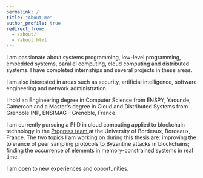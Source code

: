 ```yaml
---
permalink: /
title: "About me"
author_profile: true
redirect_from: 
  - /about/
  - /about.html
---
```


I am passionate about systems programming, low-level programming, embedded systems, parallel computing, cloud computing and distributed systems. I have completed internships and several projects in these areas.

I am also interested in areas such as security, artificial intelligence, software engineering and network administration.

I hold an Engineering degree in Computer Science from ENSPY, Yaounde, Cameroon and a Master's degree in Cloud and Distributed Systems from Grenoble INP, ENSIMAG - Grenoble, France. 

I am currently pursuing a PhD in cloud computing applied to blockchain technology in the <a href="https://www.labri.fr/programmation-reseaux-et-systemes">Progress team </a> at the University of Bordeaux, Bordeaux, France. The two topics I am working on during this thesis are: improving the tolerance of peer sampling protocols to Byzantine attacks in blockchains; finding the occurrence of elements in memory-constrained systems in real time.

I am open to new experiences and opportunities.
